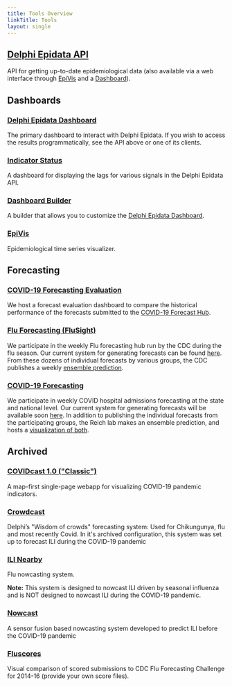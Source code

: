 ```yaml
---
title: Tools Overview
linkTitle: Tools
layout: single
---
```


## [Delphi Epidata API](https://github.com/cmu-delphi/delphi-epidata)

API for getting up-to-date epidemiological data (also available via a web interface through [EpiVis](https://delphi.cmu.edu/epivis/epivis.html) and a [Dashboard](covidcast/dashboard)).

## Dashboards

### [Delphi Epidata Dashboard](covidcast/)

The primary dashboard to interact with Delphi Epidata. If you wish to access the results programmatically, see the API above or one of its clients.

### [Indicator Status](https://delphi.cmu.edu/covidcast/indicator-status/)

A dashboard for displaying the lags for various signals in the Delphi Epidata API.

### [Dashboard Builder](https://delphi.cmu.edu/covidcast/dashboard)

A builder that allows you to customize the [Delphi Epidata Dashboard](/covidcast/).

### [EpiVis](https://delphi.cmu.edu/epivis/)

Epidemiological time series visualizer.

## Forecasting

### [COVID-19 Forecasting Evaluation](https://delphi.cmu.edu/forecast-eval/)

We host a forecast evaluation dashboard to compare the historical performance of the forecasts submitted to the [COVID-19 Forecast Hub](https://covid19forecasthub.org/).

### [Flu Forecasting (FluSight)](https://www.cdc.gov/flu/weekly/flusight/index.html)

We participate in the weekly Flu forecasting hub run by the CDC during the flu season.
Our current system for generating forecasts can be found [here](https://github.com/cmu-delphi/flu-hosp-forecast/).
From these dozens of individual forecasts by various groups, the CDC publishes a weekly [ensemble prediction](https://www.cdc.gov/flu/weekly/flusight/flu-forecasts.htm).

### [COVID-19 Forecasting](https://covid19forecasthub.org/)

We participate in weekly COVID hospital admissions forecasting at the state and national level.
Our current system for generating forecasts will be available soon [here](https://github.com/cmu-delphi/covid-hosp-forecast).
In addition to publishing the individual forecasts from the participating groups, the Reich lab makes an ensemble prediction, and hosts a [visualization of both](https://viz.covid19forecasthub.org).

## Archived

### [COVIDcast 1.0 ("Classic")](/covidcast/classic)

A map-first single-page webapp for visualizing COVID-19 pandemic indicators.

### [Crowdcast](/crowdcast)

Delphi’s "Wisdom of crowds" forecasting system: Used for Chikungunya, flu and most recently Covid. In it's archived configuration, this system was set up to forecast ILI during the COVID-19 pandemic

### [ILI Nearby](/nowcast)

Flu nowcasting system.

**Note:** This system is designed to nowcast ILI driven by seasonal
influenza and is NOT designed to nowcast ILI during the COVID-19 pandemic.

### [Nowcast](https://github.com/cmu-delphi/nowcast)

A sensor fusion based nowcasting system developed to predict ILI before the COVID-19 pandemic

### [Fluscores](https://delphi.cmu.edu/misc/fluscores/)

Visual comparison of scored submissions to CDC Flu Forecasting Challenge for 2014-16 (provide your own score files).
